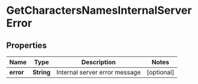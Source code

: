 
# GetCharactersNamesInternalServerError

## Properties
Name | Type | Description | Notes
------------ | ------------- | ------------- | -------------
**error** | **String** | Internal server error message |  [optional]



